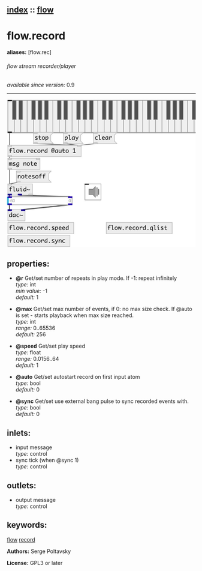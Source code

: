 [index](index.html) :: [flow](category_flow.html)
---

# flow.record
**aliases:** [flow.rec]


###### flow stream recorder/player

*available since version:* 0.9

---




[![example](../examples/img/flow.record.jpg)](../examples/pd/flow.record.pd)







## properties:

* **@r** 
Get/set number of repeats in play mode. If -1: repeat infinitely<br>
_type:_ int<br>
_min value:_ -1<br>
_default:_ 1<br>

* **@max** 
Get/set max number of events, if 0: no max size check. If @auto is set - starts
playback when max size reached.<br>
_type:_ int<br>
_range:_ 0..65536<br>
_default:_ 256<br>

* **@speed** 
Get/set play speed<br>
_type:_ float<br>
_range:_ 0.0156..64<br>
_default:_ 1<br>

* **@auto** 
Get/set autostart record on first input atom<br>
_type:_ bool<br>
_default:_ 0<br>

* **@sync** 
Get/set use external bang pulse to sync recorded events with.<br>
_type:_ bool<br>
_default:_ 0<br>



## inlets:

* input message<br>
_type:_ control
* sync tick (when @sync 1)<br>
_type:_ control



## outlets:

* output message<br>
_type:_ control



## keywords:

[flow](keywords/flow.html)
[record](keywords/record.html)






**Authors:** Serge Poltavsky




**License:** GPL3 or later





